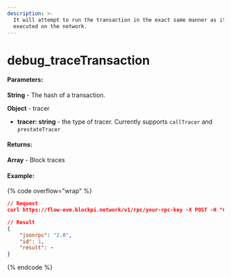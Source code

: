 ```yaml
---
description: >-
  It will attempt to run the transaction in the exact same manner as it was
  executed on the network.
---
```


# debug\_traceTransaction

#### **Parameters:**

**String** - The hash of a transaction.

**Object** - tracer

* **tracer: string** - the type of tracer. Currently supports `callTracer` and `prestateTracer`

#### **Returns:**

**Array** - Block traces

#### Example:

{% code overflow="wrap" %}
```json
// Request
curl https://flow-evm.blockpi.network/v1/rpc/your-rpc-key -X POST -H "Content-Type: application/json" --data '{"method":"debug_traceTransaction","params":["0x6cac0a632b7a93dc8e74a094a5c42cce62ebd14af7aac009d91cb9de0c1b342d", {"tracer": "callTracer"}],"id":1,"jsonrpc":"2.0"}'

// Result
{
    "jsonrpc": "2.0",
    "id": 1,
    "result": -
}
```
{% endcode %}
